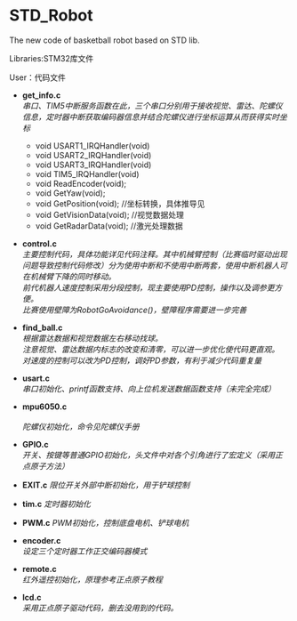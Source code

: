 # STD_Robot
The new code of basketball robot based on STD lib.

Libraries:STM32库文件

User：代码文件
* **get_info.c**<br>
*串口、TIM5中断服务函数在此，三个串口分别用于接收视觉、雷达、陀螺仪信息，定时器中断获取编码器信息并结合陀螺仪进行坐标运算从而获得实时坐标<br>*
	 * void USART1_IRQHandler(void)
	 * void USART2_IRQHandler(void)
	 * void USART3_IRQHandler(void)
	 * void TIM5_IRQHandler(void)
	 * void ReadEncoder(void);
	 * void GetYaw(void);
	 * void GetPosition(void);		//坐标转换，具体推导见
	 * void GetVisionData(void);		//视觉数据处理
	 * void GetRadarData(void);		//激光处理数据<br>
	 
* **control.c**<br>
*主要控制代码，具体功能详见代码注释。其中机械臂控制（比赛临时驱动出现问题导致控制代码修改）分为使用中断和不使用中断两套，使用中断机器人可在机械臂下降的同时移动。<br>
前代机器人速度控制采用分段控制，现主要使用PD控制，操作以及调参更方便。<br>
比赛使用壁障为RobotGoAvoidance()，壁障程序需要进一步完善<br>*

* **find_ball.c**<br>
*根据雷达数据和视觉数据左右移动找球。<br>
注意视觉、雷达数据内标志的改变和清零，可以进一步优化使代码更直观。<br>
对速度的控制可以改为PD控制，调好PD参数，有利于减少代码重复量<br>*

* **usart.c**<br>
*串口初始化、printf函数支持、向上位机发送数据函数支持（未完全完成）<br>*

* **mpu6050.c**<br>  
*陀螺仪初始化，命令见陀螺仪手册<br>*

*  **GPIO.c**<br>
*开关、按键等普通GPIO初始化，头文件中对各个引角进行了宏定义（采用正点原子方法）<br>*
* **EXIT.c** *限位开关外部中断初始化，用于铲球控制<br>*

* **tim.c** *定时器初始化<br>*
* **PWM.c** *PWM初始化，控制底盘电机、铲球电机<br>*
* **encoder.c**<br> 
*设定三个定时器工作正交编码器模式<br>*

* **remote.c**<br> 
*红外遥控初始化，原理参考正点原子教程<br>*
* **lcd.c** <br>
*采用正点原子驱动代码，删去没用到的代码。<br>*
	
	
